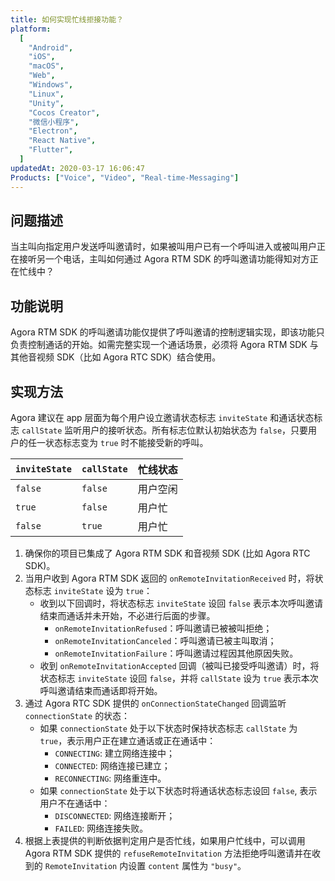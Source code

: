 ```yaml
---
title: 如何实现忙线拒接功能？
platform:
  [
    "Android",
    "iOS",
    "macOS",
    "Web",
    "Windows",
    "Linux",
    "Unity",
    "Cocos Creator",
    "微信小程序",
    "Electron",
    "React Native",
    "Flutter",
  ]
updatedAt: 2020-03-17 16:06:47
Products: ["Voice", "Video", "Real-time-Messaging"]
---
```


## 问题描述

当主叫向指定用户发送呼叫邀请时，如果被叫用户已有一个呼叫进入或被叫用户正在接听另一个电话，主叫如何通过 Agora RTM SDK 的呼叫邀请功能得知对方正在忙线中？

## 功能说明

Agora RTM SDK 的呼叫邀请功能仅提供了呼叫邀请的控制逻辑实现，即该功能只负责控制通话的开始。如需完整实现一个通话场景，必须将 Agora RTM SDK 与其他音视频 SDK（比如 Agora RTC SDK）结合使用。

## 实现方法

Agora 建议在 app 层面为每个用户设立邀请状态标志 `inviteState` 和通话状态标志 `callState` 监听用户的接听状态。所有标志位默认初始状态为 `false`，只要用户的任一状态标志变为 `true` 时不能接受新的呼叫。

| `inviteState` | `callState` | 忙线状态 |
| ------------- | ----------- | -------- |
| `false`       | `false`     | 用户空闲 |
| `true`        | `false`     | 用户忙   |
| `false`       | `true`      | 用户忙   |

1. 确保你的项目已集成了 Agora RTM SDK 和音视频 SDK (比如 Agora RTC SDK)。
2. 当用户收到 Agora RTM SDK 返回的 `onRemoteInvitationReceived` 时，将状态标志 `inviteState` 设为 `true`：
   - 收到以下回调时，将状态标志 `inviteState` 设回 `false` 表示本次呼叫邀请结束而通话并未开始，不必进行后面的步骤。
     - `onRemoteInvitationRefused`：呼叫邀请已被被叫拒绝；
     - `onRemoteInvitationCanceled`：呼叫邀请已被主叫取消；
     - `onRemoteInvitationFailure`：呼叫邀请过程因其他原因失败。
   - 收到 `onRemoteInvitationAccepted` 回调（被叫已接受呼叫邀请）时，将状态标志 `inviteState` 设回 `false`，并将 `callState` 设为 `true` 表示本次呼叫邀请结束而通话即将开始。
3. 通过 Agora RTC SDK 提供的 `onConnectionStateChanged` 回调监听 `connectionState` 的状态：
   - 如果 `connectionState` 处于以下状态时保持状态标志 `callState` 为 `true`，表示用户正在建立通话或正在通话中：
     - `CONNECTING`: 建立网络连接中；
     - `CONNECTED`: 网络连接已建立；
     - `RECONNECTING`: 网络重连中。
   - 如果 `connectionState` 处于以下状态时将通话状态标志设回 `false`, 表示用户不在通话中：
     - `DISCONNECTED`: 网络连接断开；
     - `FAILED`: 网络连接失败。
4. 根据上表提供的判断依据判定用户是否忙线，如果用户忙线中，可以调用 Agora RTM SDK 提供的 `refuseRemoteInvitation` 方法拒绝呼叫邀请并在收到的 `RemoteInvitation` 内设置 `content` 属性为 `"busy"`。
